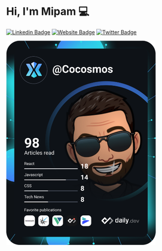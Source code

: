 
<!-- <a href="https://app.daily.dev/DailyDevTips"><img src="https://github.com/cocosmos/cocosmos/blob/master/devcard.svg" width="400" alt="Cocosmos Dev Card"/></a> -->

# Hi, I'm Mipam :computer:

[![Linkedin Badge](https://img.shields.io/badge/-LinkedIn-0e76a8?style=flat-square&logo=Linkedin&logoColor=white)](https://linkedin.com/in/mipamguillot/)
[![Website Badge](https://img.shields.io/badge/Website-3b5998?style=flat-square&logo=google-chrome&logoColor=white)](https://mipam.dev/)
[![Twitter Badge](https://img.shields.io/badge/-Twitter-00acee?style=flat-square&logo=Twitter&logoColor=white)](https://twitter.com/cocoricosmos)

<!-- markdownlint-disable MD033 -->
<a href="https://app.daily.dev/cocosmos"><img src="https://github.com/cocosmos/cocosmos/blob/main/devcard.svg" width="400" align="left" alt="Cocosmos Dev Card"/></a>
<!-- markdownlint-enable MD033 -->
